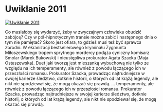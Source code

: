 Uwikłanie 2011 
=============
[![Uwikłanie 2011 ](http://vidos.pl/images/player.gif)](http://vidos.pl/uwiklanie-2011)

 Co musiałoby się wydarzyć, żeby w zwyczajnym człowieku obudzić zabójcę? Czy w pół-hipnotycznym transie można zabić i następnego dnia o tym nie pamiętać? Skoro jest ofiara, to gdzieś musi też być sprawca zbrodni. W ekranizacji bestsellerowego kryminału Zygmunta Miłoszewskiego tropem sprytnego mordercy podąża cyniczny komisarz Smolar (Marek Bukowski) i nieustępliwa prokurator Agata Szacka (Maja Ostaszewska). Duet jaki tworzą jest mieszanką wybuchową nie tylko ze względu na ich temperamenty, ale również z powodu łączącego ich w przeszłości romansu. Prokurator Szacka, prowadząc najtrudniejsze w swojej karierze śledztwo, dotknie historii, o których od lat krążą legendy, ale nikt nie spodziewał się, że mogą okazać się prawdą.   ... temperamenty, ale również z powodu łączącego ich w przeszłości romansu. Prokurator Szacka, prowadząc najtrudniejsze w swojej karierze śledztwo, dotknie historii, o których od lat krążą legendy, ale nikt nie spodziewał się, że mogą okazać się prawdą.
